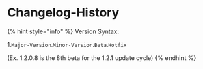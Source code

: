 # Changelog-History

{% hint style="info" %}
Version Syntax:

1.`Major-Version`.`Minor-Version`.`Beta`.`Hotfix`

(Ex. 1.2.0.8 is the 8th beta for the 1.2.1 update cycle)
{% endhint %}
